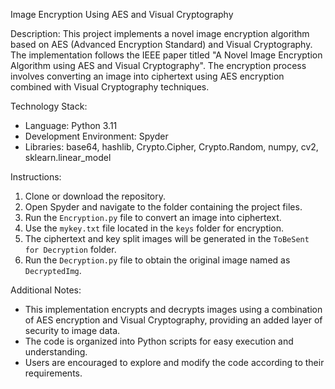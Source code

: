 Image Encryption Using AES and Visual Cryptography

Description:
This project implements a novel image encryption algorithm based on AES (Advanced Encryption Standard) and Visual Cryptography. The implementation follows the IEEE paper titled "A Novel Image Encryption Algorithm using AES and Visual Cryptography". The encryption process involves converting an image into ciphertext using AES encryption combined with Visual Cryptography techniques.

Technology Stack:

- Language: Python 3.11
- Development Environment: Spyder
- Libraries: base64, hashlib, Crypto.Cipher, Crypto.Random, numpy, cv2, sklearn.linear_model

Instructions:

1. Clone or download the repository.
2. Open Spyder and navigate to the folder containing the project files.
3. Run the `Encryption.py` file to convert an image into ciphertext.
4. Use the `mykey.txt` file located in the `keys` folder for encryption.
5. The ciphertext and key split images will be generated in the `ToBeSent for Decryption` folder.
6. Run the `Decryption.py` file to obtain the original image named as `DecryptedImg`.

Additional Notes:

- This implementation encrypts and decrypts images using a combination of AES encryption and Visual Cryptography, providing an added layer of security to image data.
- The code is organized into Python scripts for easy execution and understanding.
- Users are encouraged to explore and modify the code according to their requirements.
